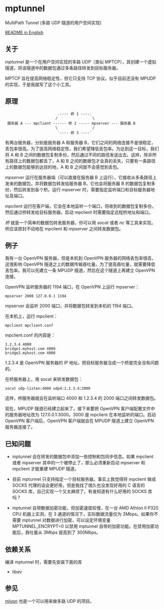 # mptunnel
MultiPath Tunnel (多路 UDP 隧道的用户空间实现)

[README in English](README.md)

## 关于

_mptunnel_ 是一个在用户空间实现的多路 UDP（类似 MPTCP），其创建一个虚拟隧道，将该隧道中的数据包通过多条路径转发到目标服务器。

MPTCP 旨在提高网络稳定性，但它只支持 TCP 协议。似乎目前还没有 MPUDP 的实现，于是我就写了这个小工具。

## 原理

```
                        .---- 桥 1 ----.
                       /                \
 服务器 A --- mpclient ------ 桥 2 ----- mpserver --- 服务器 B
                       \                /
                        `---- 桥 3 ----`
```

有两台服务器，分别是服务器 A 和服务器 B，它们之间的网络连接不是很稳定，丢包率很高。为了提高网络稳定性，我们希望降低丢包率。为达到这一目标，我们将 A 和 B 之间的数据包复制多份，然后通过不同的路径发送出去。这样，除非所有路径上的数据包都丢了，A 和 B 之间的数据包才会真的丢失，只要有一条路径上的数据包能够到达目的地，A 和 B 之间就不会感觉到丢包。

_mpserver_ 运行在服务器端（可以直接在服务器 B 上运行），它接收从多条路径上发来的数据包，并将数据包转发给服务器 B，它也会将服务器 B 的数据包复制多份，然后转发到各个桥。运行 mpserver 时，需要指定监听端口和目标服务器地址及端口。

_mpclient_ 运行在客户端，它会在本地监听一个端口，将收到的数据包复制多份，然后通过桥转发给目标服务器。启动 mpclient 时需要指定远程桥地址和端口。

_桥_ 就是一个简单的数据包转发服务器，你可以用 _socat_ 或者 _nc_ 等工具来实现。桥应该原封不动地在 mpclient 和 mpserver 之间转发数据包。


## 例子

我有一台 OpenVPN 服务器，但是本机到 OpenVPN 服务器的网络丢包率很高，这很影响 OpenVPN 隧道之上的数据传输吞吐量。为了提高吞吐量，就需要降低丢包率。我可以先建立一条 MPUDP 隧道，然后在这个隧道上再建立 OpenVPN 连接。

OpenVPN 监听服务器的 1194 端口，在 OpenVPN 上运行 mpserver：

```
mpserver 2000 127.0.0.1 1194
```

mpserver 会监听 2000 端口，并将数据包转发到本机的 1194 端口。


在本机上，运行 mpclient：

```
mpclient mpclient.conf
```

mpclient.conf 的内容是：

```
1.2.3.4 4000
bridge1.myhost.com 4000
bridge2.myhost.com 4000
```

1.2.3.4 是 OpenVPN 服务器的 IP 地址。把目标服务器当成一个桥是完全没有问题的。

在桥服务器上，用 socat 来转发数据包：

```
socat udp-listen:4000 udp4:1.2.3.4:2000
```

这样，桥服务器就会在监听端口 4000 和 1.2.3.4 的 2000 端口之间转发数据包。

现在，MPUDP 隧道已经建立起来了，接下来要把 OpenVPN 客户端配置文件中的服务器地址改为 127.0.0.1:3000。3000 是 mpclient 在本地监听的端口。启动 OpenVPN 客户端后，OpenVPN 客户端就会在 MPUDP 隧道上建立 OpenVPN 服务器连接了。


## 已知问题

* mptunnel 会在转发的数据包中添加一些控制和包同步信息。如果 mpclient 或者 mpserver 其中的一个被停止了，那么必须重新启动 mpserver 和 mpclient 才能重建 MPUDP 隧道。

* 目前 mptunnel 只支持指定一个目标服务器。事实上我觉得将 mpclient 做成 SOCKS 代理的话会更好用，但是我找了很久也没发现好用的 C 语言的 SOCKS 库，自己实现一个又太麻烦了。有谁知道有什么好用的 SOCKS 库吗？

* mptunnel 自带数据加密功能，但加密速度较慢，在一台 AMD Athlon II P320 CPU 机器上实测，在 3 通道的情况下，实际数据流量仅为 3Mbps。如果你不需要 mptunnel 对数据进行加密，可以设定环境变量 MPTUNNEL_ENCRYPT=0 以禁用 mptunnel 自带的加密功能。在禁用加密功能后，吞吐量从 3Mbps 提高到了 300Mbps。

## 依赖关系

编译 mptunnel 时，需要先安装下面的库

* libev

## 参见

[mlvpn](https://github.com/zehome/MLVPN/) 也是一个可以用来做多路 UDP 的项目。
